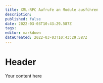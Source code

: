 ```yaml
---
title: XML-RPC Aufrufe an Module ausführen
description: 
published: false
date: 2022-03-03T10:43:29.587Z
tags: 
editor: markdown
dateCreated: 2022-03-03T10:43:29.587Z
---
```


# Header
Your content here